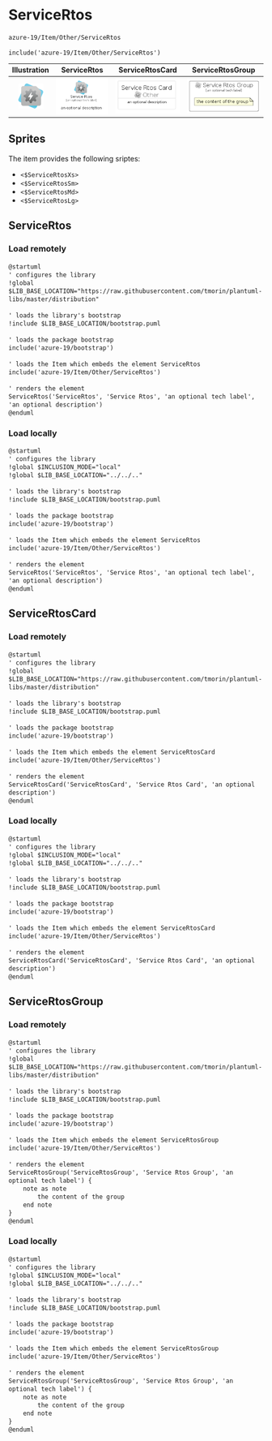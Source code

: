 # ServiceRtos


```text
azure-19/Item/Other/ServiceRtos
```

```text
include('azure-19/Item/Other/ServiceRtos')
```



| Illustration | ServiceRtos | ServiceRtosCard | ServiceRtosGroup |
| :---: | :---: | :---: | :---: |
| ![illustration for Illustration](../../../azure-19/Item/Other/ServiceRtos.png) | ![illustration for ServiceRtos](../../../azure-19/Item/Other/ServiceRtos.Local.png) | ![illustration for ServiceRtosCard](../../../azure-19/Item/Other/ServiceRtosCard.Local.png) | ![illustration for ServiceRtosGroup](../../../azure-19/Item/Other/ServiceRtosGroup.Local.png) |



## Sprites
The item provides the following sriptes:

- `<$ServiceRtosXs>`
- `<$ServiceRtosSm>`
- `<$ServiceRtosMd>`
- `<$ServiceRtosLg>`





## ServiceRtos

### Load remotely
```plantuml
@startuml
' configures the library
!global $LIB_BASE_LOCATION="https://raw.githubusercontent.com/tmorin/plantuml-libs/master/distribution"

' loads the library's bootstrap
!include $LIB_BASE_LOCATION/bootstrap.puml

' loads the package bootstrap
include('azure-19/bootstrap')

' loads the Item which embeds the element ServiceRtos
include('azure-19/Item/Other/ServiceRtos')

' renders the element
ServiceRtos('ServiceRtos', 'Service Rtos', 'an optional tech label', 'an optional description')
@enduml
```

### Load locally
```plantuml
@startuml
' configures the library
!global $INCLUSION_MODE="local"
!global $LIB_BASE_LOCATION="../../.."

' loads the library's bootstrap
!include $LIB_BASE_LOCATION/bootstrap.puml

' loads the package bootstrap
include('azure-19/bootstrap')

' loads the Item which embeds the element ServiceRtos
include('azure-19/Item/Other/ServiceRtos')

' renders the element
ServiceRtos('ServiceRtos', 'Service Rtos', 'an optional tech label', 'an optional description')
@enduml
```

## ServiceRtosCard

### Load remotely
```plantuml
@startuml
' configures the library
!global $LIB_BASE_LOCATION="https://raw.githubusercontent.com/tmorin/plantuml-libs/master/distribution"

' loads the library's bootstrap
!include $LIB_BASE_LOCATION/bootstrap.puml

' loads the package bootstrap
include('azure-19/bootstrap')

' loads the Item which embeds the element ServiceRtosCard
include('azure-19/Item/Other/ServiceRtos')

' renders the element
ServiceRtosCard('ServiceRtosCard', 'Service Rtos Card', 'an optional description')
@enduml
```

### Load locally
```plantuml
@startuml
' configures the library
!global $INCLUSION_MODE="local"
!global $LIB_BASE_LOCATION="../../.."

' loads the library's bootstrap
!include $LIB_BASE_LOCATION/bootstrap.puml

' loads the package bootstrap
include('azure-19/bootstrap')

' loads the Item which embeds the element ServiceRtosCard
include('azure-19/Item/Other/ServiceRtos')

' renders the element
ServiceRtosCard('ServiceRtosCard', 'Service Rtos Card', 'an optional description')
@enduml
```

## ServiceRtosGroup

### Load remotely
```plantuml
@startuml
' configures the library
!global $LIB_BASE_LOCATION="https://raw.githubusercontent.com/tmorin/plantuml-libs/master/distribution"

' loads the library's bootstrap
!include $LIB_BASE_LOCATION/bootstrap.puml

' loads the package bootstrap
include('azure-19/bootstrap')

' loads the Item which embeds the element ServiceRtosGroup
include('azure-19/Item/Other/ServiceRtos')

' renders the element
ServiceRtosGroup('ServiceRtosGroup', 'Service Rtos Group', 'an optional tech label') {
    note as note
        the content of the group
    end note
}
@enduml
```

### Load locally
```plantuml
@startuml
' configures the library
!global $INCLUSION_MODE="local"
!global $LIB_BASE_LOCATION="../../.."

' loads the library's bootstrap
!include $LIB_BASE_LOCATION/bootstrap.puml

' loads the package bootstrap
include('azure-19/bootstrap')

' loads the Item which embeds the element ServiceRtosGroup
include('azure-19/Item/Other/ServiceRtos')

' renders the element
ServiceRtosGroup('ServiceRtosGroup', 'Service Rtos Group', 'an optional tech label') {
    note as note
        the content of the group
    end note
}
@enduml
```


